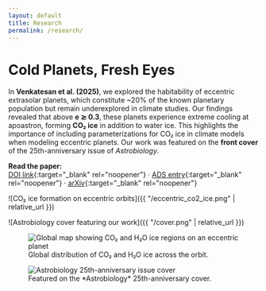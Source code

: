 ```yaml
---
layout: default
title: Research
permalink: /research/
---
```


# Cold Planets, Fresh Eyes

In **Venkatesan et al. (2025)**, we explored the habitability of eccentric extrasolar planets, which constitute ~20% of the known planetary population but remain underexplored in climate studies. Our findings revealed that above **e ≳ 0.3**, these planets experience extreme cooling at apoastron, forming **CO₂ ice** in addition to water ice. This highlights the importance of including parameterizations for CO₂ ice in climate models when modeling eccentric planets. Our work was featured on the **front cover** of the 25th-anniversary issue of *Astrobiology*.

**Read the paper:**  
[DOI link](https://doi.org/YOUR-DOI-HERE){:target="_blank" rel="noopener"} ·
[ADS entry](https://ui.adsabs.harvard.edu/abs/YOUR-ADS-BIBCODE){:target="_blank" rel="noopener"} ·
[arXiv](https://arxiv.org/abs/YOUR-ARXIV-ID){:target="_blank" rel="noopener"}

<!-- Simple single images (stacked) -->
![CO₂ ice formation on eccentric orbits]({{ "/eccentric_co2_ice.png" | relative_url }})

![Astrobiology cover featuring our work]({{ "/cover.png" | relative_url }})

<!-- Optional: 2-up image row (nice gallery look) -->
<div class="img-row">
  <figure>
    <img src="{{ '/assets/img/research/eccentric_map.png' | relative_url }}" alt="Global map showing CO₂ and H₂O ice regions on an eccentric planet">
    <figcaption>Global distribution of CO₂ and H₂O ice across the orbit.</figcaption>
  </figure>
  <figure>
    <img src="{{ '/assets/img/research/astrobio_cover.jpg' | relative_url }}" alt="Astrobiology 25th-anniversary issue cover">
    <figcaption>Featured on the *Astrobiology* 25th-anniversary cover.</figcaption>
  </figure>
</div>


